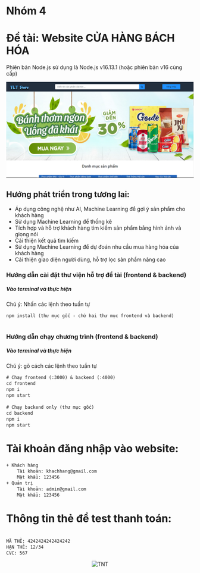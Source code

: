 # Nhóm 4

# Đề tài: Website CỬA HÀNG BÁCH HÓA

Phiên bản Node.js sử dụng là Node.js v16.13.1 (hoặc phiên bản v16 cùng cấp)

![screenshot](https://github.com/dankieuks/Fruit2/blob/main/frontend/public/images/home.PNG)

## Hướng phát triển trong tương lai:

- Áp dụng công nghệ như AI, Machine Learning để gợi ý sản phẩm cho khách hàng
- Sử dụng Machine Learning để thống kê
- Tích hợp và hỗ trợ khách hàng tìm kiếm sản phẩm bằng hình ảnh và giọng nói
- Cải thiện kết quả tìm kiếm
- Sử dụng Machine Learning để dự đoán nhu cầu mua hàng hóa của khách hàng
- Cải thiện giao diện người dùng, hỗ trợ lọc sản phẩm nâng cao

### Hướng dẫn cài đặt thư viện hỗ trợ đề tài (frontend & backend)

<h5>Vào terminal và thực hiện</h5>
Chú ý: Nhấn các lệnh theo tuần tự

```
npm install (thư mục gốc - chứ hai thư mục frontend và backend)


```

### Hướng dẫn chạy chương trình (frontend & backend)

<h5>Vào terminal và thực hiện</h5>
Chú ý: gõ cách các lệnh theo tuần tự

```
# Chạy frontend (:3000) & backend (:4000)
cd frontend
npm i
npm start

# Chạy backend only (thư mục gốc)
cd backend
npm i
npm start
```

# Tài khoản đăng nhập vào website:

```
+ Khách hàng
	Tài khoản: khachhang@gmail.com
	Mật khẩu: 123456
+ Quản trị
	Tài khoản: admin@gmail.com
	Mật khẩu: 123456
```

# Thông tin thẻ để test thanh toán:

```

MÃ THẺ: 4242424242424242
HẠN THẺ: 12/34
CVC: 567

```

<p align="center">
	<img src="https://i.pinimg.com/originals/56/a7/b8/56a7b8e4953907848148e15efa28ae81.gif" width = "500" alt="TNT">
	</a>
</p>
